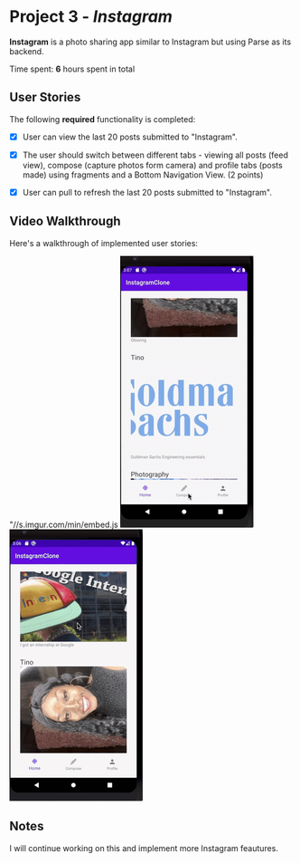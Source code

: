 # Project 3 - *Instagram*

**Instagram** is a photo sharing app similar to Instagram but using Parse as its backend.

Time spent: **6** hours spent in total

## User Stories

The following **required** functionality is completed:

- [x] User can view the last 20 posts submitted to "Instagram".
- [x] The user should switch between different tabs - viewing all posts (feed view), compose (capture photos form camera) and profile tabs (posts made) using fragments and a Bottom Navigation View. (2 points)
- [x] User can pull to refresh the last 20 posts submitted to "Instagram".


## Video Walkthrough

Here's a walkthrough of implemented user stories:

"//s.imgur.com/min/embed.js
<img src='InstagramA.gif' title='Video Walkthrough' width='' alt='Video Walkthrough' />
<img src='InstagramB.gif' title='Video Walkthrough' width='' alt='Video Walkthrough' />

## Notes

I will continue working on this and implement more Instagram feautures.
